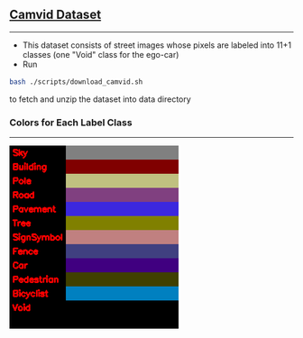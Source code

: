 ## [Camvid Dataset](http://mi.eng.cam.ac.uk/research/projects/VideoRec/CamVid/) ##
***
- This dataset consists of street images whose pixels are labeled into 11+1 classes (one "Void" class for the ego-car)
- Run
```bash
bash ./scripts/download_camvid.sh
```
to fetch and unzip the dataset into data directory

### Colors for Each Label Class ###
***

![Camvid Color Chart](./docs/images/camvid_color_chart.png)

